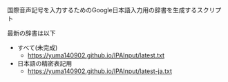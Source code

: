 国際音声記号を入力するためのGoogle日本語入力用の辞書を生成するスクリプト

最新の辞書は以下

- すべて(未完成)
	- <https://yuma140902.github.io/IPAInput/latest.txt>
- 日本語の精密表記用
  - <https://yuma140902.github.io/IPAInput/latest-ja.txt>
